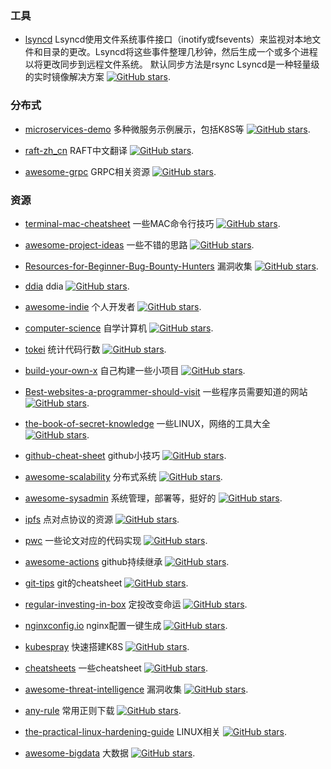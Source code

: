 ### 工具

* [lsyncd](https://github.com/axkibe/lsyncd) Lsyncd使用文件系统事件接口（inotify或fsevents）来监视对本地文件和目录的更改。Lsyncd将这些事件整理几秒钟，然后生成一个或多个进程以将更改同步到远程文件系统。
默认同步方法是rsync Lsyncd是一种轻量级的实时镜像解决方案 [![GitHub stars](https://img.shields.io/github/stars/axkibe/lsyncd.svg?style=social&label=Star&maxAge=2592000)](https://github.com/axkibe/lsyncd).


### 分布式

* [microservices-demo](https://github.com/GoogleCloudPlatform/microservices-demo) 多种微服务示例展示，包括K8S等 [![GitHub stars](https://img.shields.io/github/stars/GoogleCloudPlatform/microservices-demo.svg?style=social&label=Star&maxAge=2592000)](https://github.com/GoogleCloudPlatform/microservices-demo).

* [raft-zh_cn](https://github.com/maemual/raft-zh_cn) RAFT中文翻译 [![GitHub stars](https://img.shields.io/github/stars/maemual/raft-zh_cn.svg?style=social&label=Star&maxAge=2592000)](https://github.com/maemual/raft-zh_cn).

* [awesome-grpc](https://github.com/grpc-ecosystem/awesome-grpc) GRPC相关资源 [![GitHub stars](https://img.shields.io/github/stars/grpc-ecosystem/awesome-grpc.svg?style=social&label=Star&maxAge=2592000)](https://github.com/grpc-ecosystem/awesome-grpc).


### 资源

* [terminal-mac-cheatsheet](https://github.com/0nn0/terminal-mac-cheatsheet) 一些MAC命令行技巧 [![GitHub stars](https://img.shields.io/github/stars/0nn0/terminal-mac-cheatsheet.svg?style=social&label=Star&maxAge=2592000)](https://github.com/0nn0/terminal-mac-cheatsheet).

* [awesome-project-ideas](https://github.com/NirantK/awesome-project-ideas) 一些不错的思路 [![GitHub stars](https://img.shields.io/github/stars/NirantK/awesome-project-ideas.svg?style=social&label=Star&maxAge=2592000)](https://github.com/NirantK/awesome-project-ideas).

* [Resources-for-Beginner-Bug-Bounty-Hunters](https://github.com/nahamsec/Resources-for-Beginner-Bug-Bounty-Hunters) 漏洞收集 [![GitHub stars](https://img.shields.io/github/stars/nahamsec/Resources-for-Beginner-Bug-Bounty-Hunters.svg?style=social&label=Star&maxAge=2592000)](https://github.com/nahamsec/Resources-for-Beginner-Bug-Bounty-Hunters).

* [ddia](https://github.com/Vonng/ddia) ddia [![GitHub stars](https://img.shields.io/github/stars/Vonng/ddia.svg?style=social&label=Star&maxAge=2592000)](https://github.com/Vonng/ddia).

* [awesome-indie](https://github.com/mezod/awesome-indie) 个人开发者 [![GitHub stars](https://img.shields.io/github/stars/mezod/awesome-indie.svg?style=social&label=Star&maxAge=2592000)](https://github.com/mezod/awesome-indie).

* [computer-science](https://github.com/ossu/computer-science) 自学计算机 [![GitHub stars](https://img.shields.io/github/stars/ossu/computer-science.svg?style=social&label=Star&maxAge=2592000)](https://github.com/ossu/computer-science).

* [tokei](https://github.com/XAMPPRocky/tokei) 统计代码行数 [![GitHub stars](https://img.shields.io/github/stars/XAMPPRocky/tokei.svg?style=social&label=Star&maxAge=2592000)](https://github.com/XAMPPRocky/tokei).

* [build-your-own-x](https://github.com/danistefanovic/build-your-own-x) 自己构建一些小项目 [![GitHub stars](https://img.shields.io/github/stars/danistefanovic/build-your-own-x.svg?style=social&label=Star&maxAge=2592000)](https://github.com/danistefanovic/build-your-own-x).

* [Best-websites-a-programmer-should-visit](https://github.com/sdmg15/Best-websites-a-programmer-should-visit) 一些程序员需要知道的网站 [![GitHub stars](https://img.shields.io/github/stars/sdmg15/Best-websites-a-programmer-should-visit.svg?style=social&label=Star&maxAge=2592000)](https://github.com/sdmg15/Best-websites-a-programmer-should-visit).

* [the-book-of-secret-knowledge](https://github.com/trimstray/the-book-of-secret-knowledge) 一些LINUX，网络的工具大全 [![GitHub stars](https://img.shields.io/github/stars/trimstray/the-book-of-secret-knowledge.svg?style=social&label=Star&maxAge=2592000)](https://github.com/trimstray/the-book-of-secret-knowledge).

* [github-cheat-sheet](https://github.com/tiimgreen/github-cheat-sheet) github小技巧 [![GitHub stars](https://img.shields.io/github/stars/tiimgreen/github-cheat-sheet.svg?style=social&label=Star&maxAge=2592000)](https://github.com/tiimgreen/github-cheat-sheet).

* [awesome-scalability](https://github.com/binhnguyennus/awesome-scalability) 分布式系统 [![GitHub stars](https://img.shields.io/github/stars/binhnguyennus/awesome-scalability.svg?style=social&label=Star&maxAge=2592000)](https://github.com/binhnguyennus/awesome-scalability).

* [awesome-sysadmin](https://github.com/kahun/awesome-sysadmin) 系统管理，部署等，挺好的 [![GitHub stars](https://img.shields.io/github/stars/kahun/awesome-sysadmin.svg?style=social&label=Star&maxAge=2592000)](https://github.com/kahun/awesome-sysadmin).

* [ipfs](https://github.com/ipfs/ipfs) 点对点协议的资源 [![GitHub stars](https://img.shields.io/github/stars/ipfs/ipfs.svg?style=social&label=Star&maxAge=2592000)](https://github.com/ipfs/ipfs).

* [pwc](https://github.com/zziz/pwc) 一些论文对应的代码实现 [![GitHub stars](https://img.shields.io/github/stars/zziz/pwc.svg?style=social&label=Star&maxAge=2592000)](https://github.com/zziz/pwc).

* [awesome-actions](https://github.com/sdras/awesome-actions) github持续继承 [![GitHub stars](https://img.shields.io/github/stars/sdras/awesome-actions.svg?style=social&label=Star&maxAge=2592000)](https://github.com/sdras/awesome-actions).

* [git-tips](https://github.com/521xueweihan/git-tips) git的cheatsheet [![GitHub stars](https://img.shields.io/github/stars/521xueweihan/git-tips.svg?style=social&label=Star&maxAge=2592000)](https://github.com/521xueweihan/git-tips).

* [regular-investing-in-box](https://github.com/xiaolai/regular-investing-in-box) 定投改变命运 [![GitHub stars](https://img.shields.io/github/stars/xiaolai/regular-investing-in-box.svg?style=social&label=Star&maxAge=2592000)](https://github.com/xiaolai/regular-investing-in-box).

* [nginxconfig.io](https://github.com/digitalocean/nginxconfig.io) nginx配置一键生成 [![GitHub stars](https://img.shields.io/github/stars/digitalocean/nginxconfig.io.svg?style=social&label=Star&maxAge=2592000)](https://github.com/digitalocean/nginxconfig.io).

* [kubespray](https://github.com/kubernetes-sigs/kubespray) 快速搭建K8S [![GitHub stars](https://img.shields.io/github/stars/kubernetes-sigs/kubespray.svg?style=social&label=Star&maxAge=2592000)](https://github.com/kubernetes-sigs/kubespray).

* [cheatsheets](https://github.com/rstacruz/cheatsheets) 一些cheatsheet [![GitHub stars](https://img.shields.io/github/stars/rstacruz/cheatsheets.svg?style=social&label=Star&maxAge=2592000)](https://github.com/rstacruz/cheatsheets).

* [awesome-threat-intelligence](https://github.com/hslatman/awesome-threat-intelligence) 漏洞收集 [![GitHub stars](https://img.shields.io/github/stars/hslatman/awesome-threat-intelligence.svg?style=social&label=Star&maxAge=2592000)](https://github.com/hslatman/awesome-threat-intelligence).

* [any-rule](https://github.com/any86/any-rule) 常用正则下载 [![GitHub stars](https://img.shields.io/github/stars/any86/any-rule.svg?style=social&label=Star&maxAge=2592000)](https://github.com/any86/any-rule).

* [the-practical-linux-hardening-guide](https://github.com/trimstray/the-practical-linux-hardening-guide) LINUX相关 [![GitHub stars](https://img.shields.io/github/stars/trimstray/the-practical-linux-hardening-guide.svg?style=social&label=Star&maxAge=2592000)](https://github.com/trimstray/the-practical-linux-hardening-guide).

* [awesome-bigdata](https://github.com/0xnr/awesome-bigdata) 大数据 [![GitHub stars](https://img.shields.io/github/stars/0xnr/awesome-bigdata.svg?style=social&label=Star&maxAge=2592000)](https://github.com/0xnr/awesome-bigdata).
